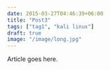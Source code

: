 ```yaml
---
date: 2015-03-27T04:46:39+06:00
title: "Post3"
tags: ["tag1", "kali linux"]
draft: true
image: "/image/long.jpg"
---
```


Article goes here.